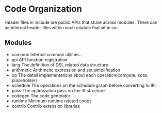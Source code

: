 # Code Organization

Header files in include are public APIs that share across modules.
There can be internal header files within each module that sit in src.

## Modules
- common Internal common utilities.
- api API function registration
- lang The definition of DSL related data structure
- arithmetic Arithmetic expression and set simplification
- op The detail implementations about each operation(compute, scan, placeholder)
- schedule The operations on the schedule graph before converting to IR.
- pass The optimization pass on the IR structure
- codegen The code generator.
- runtime Minimum runtime related codes
- contrib Contrib extension libraries
